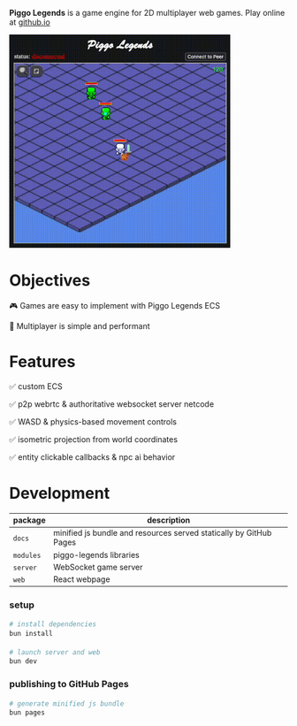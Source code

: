 __Piggo Legends__ is a game engine for 2D multiplayer web games. Play online at [github.io](https://alexanderclarktx.github.io/piggo-legends/) 

<p align="left">
  <img src="piggo-legends.gif" style="width:400px">
</p>

# Objectives

🎮 Games are easy to implement with Piggo Legends ECS

👾 Multiplayer is simple and performant

# Features

✅ custom ECS

✅ p2p webrtc & authoritative websocket server netcode

✅ WASD & physics-based movement controls

✅ isometric projection from world coordinates

✅ entity clickable callbacks & npc ai behavior

# Development

|package|description|
|--|--|
|`docs`| minified js bundle and resources served statically by GitHub Pages
|`modules`| piggo-legends libraries
|`server`| WebSocket game server
|`web`| React webpage

### setup

```bash
# install dependencies
bun install

# launch server and web
bun dev
```

### publishing to GitHub Pages
```bash
# generate minified js bundle
bun pages
```
